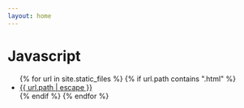 ```yaml
---
layout: home
---
```


<body>
  <h1>Javascript</h1>
  <ul>
    {% for url in site.static_files %}
	{% if url.path contains ".html" %}
	    	<li><a href="{{ site.baseurl | escape }}{{ url.path | escape }}">{{ url.path | escape }}</a> </li>
	{% endif %}
    {% endfor %}
  </ul>
</body>